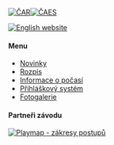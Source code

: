 [![ČAR](/images/car.gif)](http://www.rogaining.cz/)[![ČAES](/images/caes-cerna.gif)](http://www.caes.cz/)

[![English website](/images/enflag.png)](/en/)

#### Menu

* [Novinky](/cs/)
* [Rozpis](rozpis.html)
* [Informace o počasí](pocasi.html)
* [Přihláškový systém](https://entries.mcr2025.rogaining.cz/cs/)
* [Fotogalerie](fota.html)<br/>

#### Partneři závodu

[![Playmap - zákresy postupů](/images/playmap.png)](http://play-map.com/)

